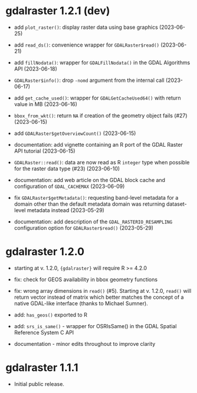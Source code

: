 # gdalraster 1.2.1 (dev)

* add `plot_raster()`: display raster data using base graphics (2023-06-25)

* add `read_ds()`: convenience wrapper for `GDALRaster$read()` (2023-06-21)

* add `fillNodata()`: wrapper for `GDALFillNodata()` in the GDAL Algorithms API (2023-06-18)

* `GDALRaster$info()`: drop `-nomd` argument from the internal call (2023-06-17)

* add `get_cache_used()`: wrapper for `GDALGetCacheUsed64()` with return value in MB (2023-06-16)

* `bbox_from_wkt()`: return `NA` if creation of the geometry object fails (#27) (2023-06-15)

* add `GDALRaster$getOverviewCount()` (2023-06-15)

* documentation: add vignette containing an R port of the GDAL Raster API tutorial (2023-06-15)

* `GDALRaster::read()`: data are now read as R `integer` type when possible for the raster data type (#23) (2023-06-10)

* documentation: add web article on the GDAL block cache and configuration of `GDAL_CACHEMAX` (2023-06-09)

* fix `GDALRaster$getMetadata()`: requesting band-level metadata for a domain other than the default metadata domain was returning dataset-level metadata instead (2023-05-29)

* documentation: add description of the `GDAL_RASTERIO_RESAMPLING` configuration option for `GDALRaster$read()` (2023-05-29)

# gdalraster 1.2.0

* starting at v. 1.2.0, `{gdalraster}` will require R >= 4.2.0

* fix: check for GEOS availability in bbox geometry functions

* fix: wrong array dimensions in `read()` (#5). Starting at v. 1.2.0, `read()` will return vector instead of matrix which better matches the concept of a native GDAL-like interface (thanks to Michael Sumner).

* add: `has_geos()` exported to R

* add: `srs_is_same()` - wrapper for OSRIsSame() in the GDAL Spatial Reference System C API

* documentation - minor edits throughout to improve clarity

# gdalraster 1.1.1

* Initial public release.
